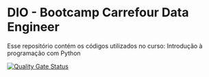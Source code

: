 # DIO - Bootcamp Carrefour Data Engineer
Esse repositório contém os códigos utilizados no curso: Introdução à programação com Python

[![Quality Gate Status](https://sonarcloud.io/api/project_badges/measure?project=anderosnbispos_appPython&metric=alert_status)](https://sonarcloud.io/dashboard?id=anderosnbispos_appPython)